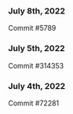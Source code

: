 ### July 8th, 2022

Commit #5789

### July 5th, 2022

Commit #314353


### July 4th, 2022

Commit #72281

